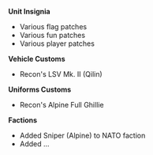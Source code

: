 **Unit Insignia**
- Various flag patches
- Various fun patches
- Various player patches

**Vehicle Customs**
- Recon's LSV Mk. II (Qilin)

**Uniforms Customs**
- Recon's Alpine Full Ghillie

**Factions**
- Added Sniper (Alpine) to NATO faction
- Added ...